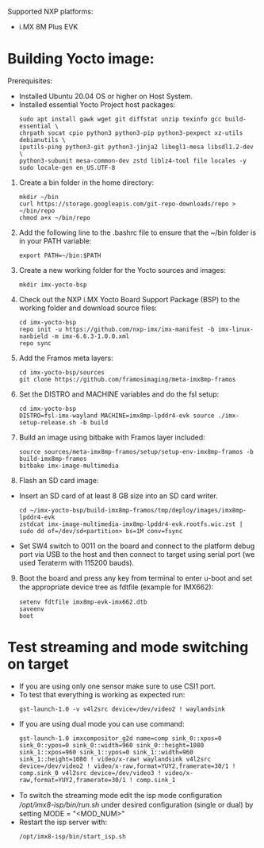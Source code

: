 Supported NXP platforms:
  - i.MX 8M Plus EVK

# Building Yocto image:

Prerequisites:
- Installed Ubuntu 20.04 OS or higher on Host System.
- Installed essential Yocto Project host packages:
  ```
  sudo apt install gawk wget git diffstat unzip texinfo gcc build-essential \
  chrpath socat cpio python3 python3-pip python3-pexpect xz-utils debianutils \
  iputils-ping python3-git python3-jinja2 libegl1-mesa libsdl1.2-dev \
  python3-subunit mesa-common-dev zstd liblz4-tool file locales -y
  sudo locale-gen en_US.UTF-8
  ```
  
1. Create a bin folder in the home directory:
   ```
   mkdir ~/bin
   curl https://storage.googleapis.com/git-repo-downloads/repo > ~/bin/repo
   chmod a+x ~/bin/repo
   ```
2. Add the following line to the .bashrc file to ensure that the ~/bin folder is in your PATH variable:
   ```
   export PATH=~/bin:$PATH
   ```
3. Create a new working folder for the Yocto sources and images:
   ```
   mkdir imx-yocto-bsp
   ```
4. Check out the NXP i.MX Yocto Board Support Package (BSP) to the working folder and download source files:
   ```
   cd imx-yocto-bsp
   repo init -u https://github.com/nxp-imx/imx-manifest -b imx-linux-nanbield -m imx-6.6.3-1.0.0.xml
   repo sync
   ```
5. Add the Framos meta layers:
   ```
   cd imx-yocto-bsp/sources
   git clone https://github.com/framosimaging/meta-imx8mp-framos
   ```
6. Set the DISTRO and MACHINE variables and do the fsl setup:
   ```
   cd imx-yocto-bsp
   DISTRO=fsl-imx-wayland MACHINE=imx8mp-lpddr4-evk source ./imx-setup-release.sh -b build
   ```
7. Build an image using bitbake with Framos layer included:
   ```
   source sources/meta-imx8mp-framos/setup/setup-env-imx8mp-framos -b build-imx8mp-framos
   bitbake imx-image-multimedia
   ```
8. Flash an SD card image:
- Insert an SD card of at least 8 GB size into an SD card writer.
  ```
  cd ~/imx-yocto-bsp/build-imx8mp-framos/tmp/deploy/images/imx8mp-lpddr4-evk
  zstdcat imx-image-multimedia-imx8mp-lpddr4-evk.rootfs.wic.zst | sudo dd of=/dev/sd<partition> bs=1M conv=fsync
  ```
- Set SW4 switch to 0011 on the board and connect to the platform debug port via USB to the host and then connect to target using serial port (we used Teraterm with 115200 bauds).
9. Boot the board and press any key from terminal to enter u-boot and set the appropriate device tree as fdtﬁle (example for IMX662):
   ```
   setenv fdtfile imx8mp-evk-imx662.dtb
   saveenv
   boot
   ```
 
# Test streaming and mode switching on target
- If you are using only one sensor make sure to use CSI1 port.
- To test that everything is working as expected run:
  ```
  gst-launch-1.0 -v v4l2src device=/dev/video2 ! waylandsink
  ```
- If you are using dual mode you can use command:
  ```
  gst-launch-1.0 imxcompositor_g2d name=comp sink_0::xpos=0 sink_0::ypos=0 sink_0::width=960 sink_0::height=1080 sink_1::xpos=960 sink_1::ypos=0 sink_1::width=960 sink_1::height=1080 ! video/x-raw! waylandsink v4l2src device=/dev/video2 ! video/x-raw,format=YUY2,framerate=30/1 ! comp.sink_0 v4l2src device=/dev/video3 ! video/x-raw,format=YUY2,framerate=30/1 ! comp.sink_1
  ```
- To switch the streaming mode edit the isp mode conﬁguration */opt/imx8-isp/bin/run.sh* under desired conﬁguration (single or dual) by setting MODE = "<MOD_NUM>"
- Restart the isp server with:
  ```
  /opt/imx8-isp/bin/start_isp.sh
  ```

